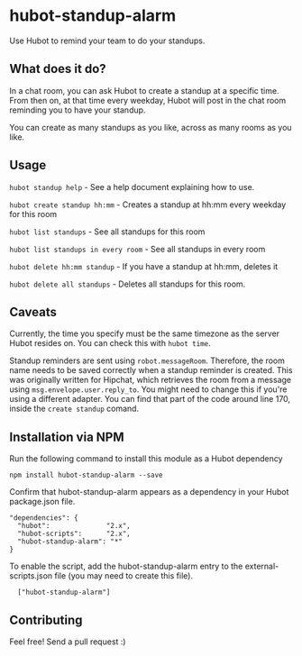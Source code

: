 hubot-standup-alarm
===================

Use Hubot to remind your team to do your standups.

## What does it do?

In a chat room, you can ask Hubot to create a standup at a specific time. From then on, at that time every weekday, Hubot will post in the chat room reminding you to have your standup.

You can create as many standups as you like, across as many rooms as you like.

## Usage

`hubot standup help` - See a help document explaining how to use.

`hubot create standup hh:mm` - Creates a standup at hh:mm every weekday for this room

`hubot list standups` - See all standups for this room

`hubot list standups in every room` - See all standups in every room

`hubot delete hh:mm standup` - If you have a standup at hh:mm, deletes it

`hubot delete all standups` - Deletes all standups for this room.

## Caveats

Currently, the time you specify must be the same timezone as the server Hubot resides on. You can check this with `hubot time`.

Standup reminders are sent using `robot.messageRoom`. Therefore, the room name needs to be saved correctly when a standup reminder is created. This was originally written for Hipchat, which retrieves the room from a message using `msg.envelope.user.reply_to`. You might need to change this if you're using a different adapter. You can find that part of the code around line 170, inside the `create standup` comand.

## Installation via NPM

Run the following command to install this module as a Hubot dependency

```
npm install hubot-standup-alarm --save
```

Confirm that hubot-standup-alarm appears as a dependency in your Hubot package.json file.

```
"dependencies": {
  "hubot":              "2.x",
  "hubot-scripts":      "2.x",
  "hubot-standup-alarm": "*"
}
```

To enable the script, add the hubot-standup-alarm entry to the external-scripts.json file (you may need to create this file).

```
  ["hubot-standup-alarm"]
```

## Contributing

Feel free! Send a pull request :)
